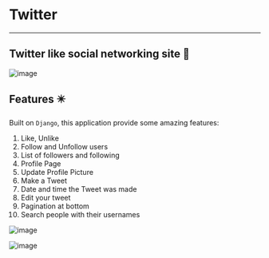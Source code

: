 # Twitter
------------

<h2> Twitter like social networking site 💙</h2>

![image](https://github.com/tanujajoshi1/twitter/blob/master/screenshots/screenshot1.png)



## Features ✴️
Built on ``Django``, this application provide some amazing features:
<ol>
  <li> Like, Unlike </li>
  <li> Follow and Unfollow users</li>
    <li> List of followers and following</li>
  <li> Profile Page </li>
   <li> Update Profile Picture </li>
  <li> Make a Tweet</li>
    <li> Date and time the Tweet was made</li>
  <li> Edit your tweet</li>
  <li> Pagination at bottom </li>
   <li> Search people with their usernames </li>
 </ol>
 
 
![image](https://github.com/tanujajoshi1/twitter/blob/master/screenshots/screenshot2.jpg)


![image](https://github.com/tanujajoshi1/twitter/blob/master/screenshots/screenshot3.jpg)

